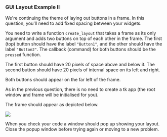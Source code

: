 ### GUI Layout Example II

We\'re continuing the theme of laying out buttons in a frame. In this
question, you\'ll need to add fixed spacing between your widgets.

You need to write a function `create_layout` that takes a frame as its
only argument and adds two buttons on top of each other in the frame.
The first (top) button should have the label `"Button1"`, and the other
should have the label `"Button2"`. The callback (command) for both
buttons should be the `pressed` function.

The first button should have 20 pixels of space above and below it. The
second button should have 20 pixels of internal space on its left and
right.

Both buttons should appear on the far left of the frame.

As in the previous question, there is no need to create a tk app (the
root window and frame will be initialised for you).

The frame should appear as depicted below.

![](layout2.gif)

When you check your code a window should pop up showing your layout.
Close the popup window before trying again or moving to a new problem.
